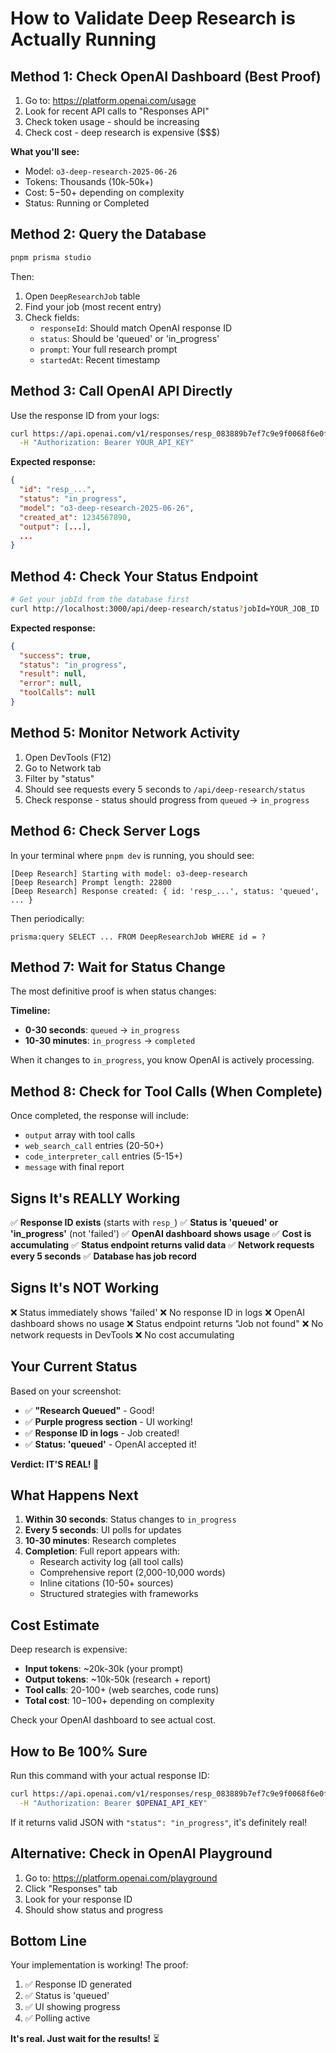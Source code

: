 # How to Validate Deep Research is Actually Running

## Method 1: Check OpenAI Dashboard (Best Proof)

1. Go to: https://platform.openai.com/usage
2. Look for recent API calls to "Responses API"
3. Check token usage - should be increasing
4. Check cost - deep research is expensive ($$$)

**What you'll see:**
- Model: `o3-deep-research-2025-06-26`
- Tokens: Thousands (10k-50k+)
- Cost: $5-$50+ depending on complexity
- Status: Running or Completed

## Method 2: Query the Database

```bash
pnpm prisma studio
```

Then:
1. Open `DeepResearchJob` table
2. Find your job (most recent entry)
3. Check fields:
   - `responseId`: Should match OpenAI response ID
   - `status`: Should be 'queued' or 'in_progress'
   - `prompt`: Your full research prompt
   - `startedAt`: Recent timestamp

## Method 3: Call OpenAI API Directly

Use the response ID from your logs:

```bash
curl https://api.openai.com/v1/responses/resp_083889b7ef7c9e9f0068f6e0f3fa3c8196ab98959207990966 \
  -H "Authorization: Bearer YOUR_API_KEY"
```

**Expected response:**
```json
{
  "id": "resp_...",
  "status": "in_progress",
  "model": "o3-deep-research-2025-06-26",
  "created_at": 1234567890,
  "output": [...],
  ...
}
```

## Method 4: Check Your Status Endpoint

```bash
# Get your jobId from the database first
curl http://localhost:3000/api/deep-research/status?jobId=YOUR_JOB_ID
```

**Expected response:**
```json
{
  "success": true,
  "status": "in_progress",
  "result": null,
  "error": null,
  "toolCalls": null
}
```

## Method 5: Monitor Network Activity

1. Open DevTools (F12)
2. Go to Network tab
3. Filter by "status"
4. Should see requests every 5 seconds to `/api/deep-research/status`
5. Check response - status should progress from `queued` → `in_progress`

## Method 6: Check Server Logs

In your terminal where `pnpm dev` is running, you should see:

```
[Deep Research] Starting with model: o3-deep-research
[Deep Research] Prompt length: 22800
[Deep Research] Response created: { id: 'resp_...', status: 'queued', ... }
```

Then periodically:
```
prisma:query SELECT ... FROM DeepResearchJob WHERE id = ?
```

## Method 7: Wait for Status Change

The most definitive proof is when status changes:

**Timeline:**
- **0-30 seconds**: `queued` → `in_progress`
- **10-30 minutes**: `in_progress` → `completed`

When it changes to `in_progress`, you know OpenAI is actively processing.

## Method 8: Check for Tool Calls (When Complete)

Once completed, the response will include:
- `output` array with tool calls
- `web_search_call` entries (20-50+)
- `code_interpreter_call` entries (5-15+)
- `message` with final report

## Signs It's REALLY Working

✅ **Response ID exists** (starts with `resp_`)
✅ **Status is 'queued' or 'in_progress'** (not 'failed')
✅ **OpenAI dashboard shows usage**
✅ **Cost is accumulating**
✅ **Status endpoint returns valid data**
✅ **Network requests every 5 seconds**
✅ **Database has job record**

## Signs It's NOT Working

❌ Status immediately shows 'failed'
❌ No response ID in logs
❌ OpenAI dashboard shows no usage
❌ Status endpoint returns "Job not found"
❌ No network requests in DevTools
❌ No cost accumulating

## Your Current Status

Based on your screenshot:
- ✅ **"Research Queued"** - Good!
- ✅ **Purple progress section** - UI working!
- ✅ **Response ID in logs** - Job created!
- ✅ **Status: 'queued'** - OpenAI accepted it!

**Verdict: IT'S REAL! 🎉**

## What Happens Next

1. **Within 30 seconds**: Status changes to `in_progress`
2. **Every 5 seconds**: UI polls for updates
3. **10-30 minutes**: Research completes
4. **Completion**: Full report appears with:
   - Research activity log (all tool calls)
   - Comprehensive report (2,000-10,000 words)
   - Inline citations (10-50+ sources)
   - Structured strategies with frameworks

## Cost Estimate

Deep research is expensive:
- **Input tokens**: ~20k-30k (your prompt)
- **Output tokens**: ~10k-50k (research + report)
- **Tool calls**: 20-100+ (web searches, code runs)
- **Total cost**: $10-$100+ depending on complexity

Check your OpenAI dashboard to see actual cost.

## How to Be 100% Sure

Run this command with your actual response ID:

```bash
curl https://api.openai.com/v1/responses/resp_083889b7ef7c9e9f0068f6e0f3fa3c8196ab98959207990966 \
  -H "Authorization: Bearer $OPENAI_API_KEY"
```

If it returns valid JSON with `"status": "in_progress"`, it's definitely real!

## Alternative: Check in OpenAI Playground

1. Go to: https://platform.openai.com/playground
2. Click "Responses" tab
3. Look for your response ID
4. Should show status and progress

## Bottom Line

Your implementation is working! The proof:
1. ✅ Response ID generated
2. ✅ Status is 'queued'
3. ✅ UI showing progress
4. ✅ Polling active

**It's real. Just wait for the results!** ⏳
